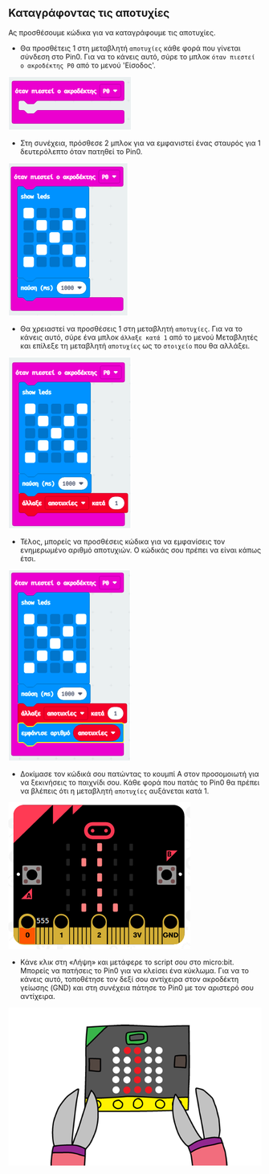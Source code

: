 ## Καταγράφοντας τις αποτυχίες

Ας προσθέσουμε κώδικα για να καταγράφουμε τις αποτυχίες.

+ Θα προσθέτεις 1 στη μεταβλητή `αποτυχίες` κάθε φορά που γίνεται σύνδεση στο Pin0. Για να το κάνεις αυτό, σύρε το μπλοκ `όταν πιεστεί ο ακροδέκτης P0` από το μενού 'Είσοδος'.

![στιγμιότυπο οθόνης](images/frustration-pressPin0.png)

+ Στη συνέχεια, πρόσθεσε 2 μπλοκ για να εμφανιστεί ένας σταυρός για 1 δευτερόλεπτο όταν πατηθεί το Pin0.

![στιγμιότυπο οθόνης](images/frustration-pin0-x.png)

+ Θα χρειαστεί να προσθέσεις 1 στη μεταβλητή `αποτυχίες`. Για να το κάνεις αυτό, σύρε ένα μπλοκ `άλλαξε κατά 1` από το μενού Μεταβλητές και επίλεξε τη μεταβλητή `αποτυχίες` ως το `στοιχείο` που θα αλλάξει. 

![στιγμιότυπο οθόνης](images/frustration-pin0-fails.png)

+ Τέλος, μπορείς να προσθέσεις κώδικα για να εμφανίσεις τον ενημερωμένο αριθμό αποτυχιών. Ο κώδικάς σου πρέπει να είναι κάπως έτσι.

![στιγμιότυπο οθόνης](images/frustration-pin0-code.png)

+ Δοκίμασε τον κώδικά σου πατώντας το κουμπί Α στον προσομοιωτή για να ξεκινήσεις το παιχνίδι σου. Κάθε φορά που πατάς το Pin0 θα πρέπει να βλέπεις ότι η μεταβλητή `αποτυχίες` αυξάνεται κατά 1.

![στιγμιότυπο οθόνης](images/frustration-pin0-test.png)

+ Κάνε κλικ στη «Λήψη» και μετάφερε το script σου στο micro:bit. Μπορείς να πατήσεις το Pin0 για να κλείσει ένα κύκλωμα. Για να το κάνεις αυτό, τοποθέτησε τον δεξί σου αντίχειρα στον ακροδέκτη γείωσης (GND) και στη συνέχεια πάτησε το Pin0 με τον αριστερό σου αντίχειρα.

![στιγμιότυπο οθόνης](images/frustration-pin0-compile.png)